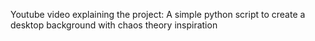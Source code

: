 Youtube video explaining the project: 
A simple python script to create a desktop background with chaos theory inspiration
